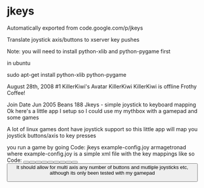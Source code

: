 # jkeys
Automatically exported from code.google.com/p/jkeys


Translate joystick axis/buttons to xserver key pushes

Note: you will need to install python-xlib and python-pygame first

in ubuntu

sudo apt-get install python-xlib python-pygame


August 28th, 2008 #1 KillerKiwi's Avatar KillerKiwi  KillerKiwi is offline
Frothy Coffee!

Join Date
Jun 2005
Beans
188
Jkeys - simple joystick to keyboard mapping
Ok here's a little app I setup so I could use my mythbox with a gamepad and some games

A lot of linux games dont have joystick support so this little app will map you joystick buttons/axis to key presses

you run a game by going
Code:
jkeys example-config.joy armagetronad
where example-config.joy is a simple xml file with the key mappings like so
Code:
<config>
    <joystick id="0">
        <axis number="0" low="Left" high="Right" />
        <axis number="1" low="Down" high="Up" />
        <button number="0" key="Space" />
        <button number="1" key="Return" />
        <button number="2" key="a" />
        <button number="3" key="b" />
        <button number="4" key="c" />
        <button number="5" key="d" />
        <button number="6" key="z" />
        <button number="7" key="x" />
        <button number="9" key="Escape" />
        <button number="10" key="p" />
    </joystick>
</config>
It should allow for multi axis any number of buttons and mutliple joysticks etc, although its only been tested with my gamepad 
